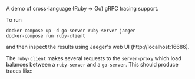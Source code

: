 A demo of cross-language (Ruby => Go) gRPC tracing support.

To run

    docker-compose up -d go-server ruby-server jaeger
    docker-compose run ruby-client

and then inspect the results using Jaeger's web UI (http://localhost:16686).

The `ruby-client` makes several requests to the `server-proxy` which load balances between a `ruby-server` and a `go-server`. This should produce traces like:
